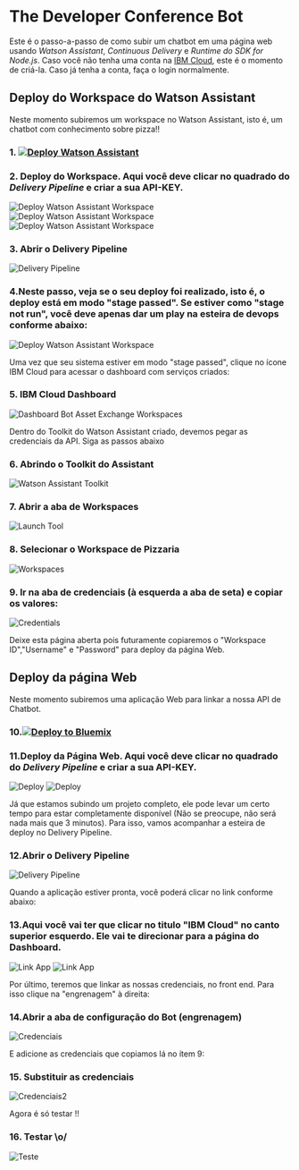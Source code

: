 # The Developer Conference Bot

Este é o passo-a-passo de como subir um chatbot em uma página web usando *Watson Assistant*, *Continuous Delivery* e *Runtime do SDK for Node.js*. Caso você não tenha uma conta na [IBM Cloud](https://bluemix.net), este é o momento de criá-la. Caso já tenha a conta, faça o login normalmente.

## Deploy do Workspace do Watson Assistant

Neste momento subiremos um workspace no Watson Assistant, isto é, um chatbot com conhecimento sobre pizza!!

### 1. [![Deploy Watson Assistant](https://bluemix.net/deploy/button.png)](https://console.bluemix.net/devops/setup/deploy?repository=https://github.com/sergiogama/chatbot_template&chatbotName=Chatbot&chatbotWorkspaceURL=https://github.com/sergiogama/chatbot_template/raw/master/data/workspace.json)

### 2. Deploy do Workspace. Aqui você deve clicar no quadrado do *Delivery Pipeline* e criar a sua API-KEY.
![Deploy Watson Assistant Workspace](https://github.com/ibm-developer-br/tdc-bot/raw/master/print/tutorial-chatbot-01.02.png)
![Deploy Watson Assistant Workspace](https://github.com/ibm-developer-br/tdc-bot/raw/master/print/tutorial-chatbot-01.03.png)
![Deploy Watson Assistant Workspace](https://github.com/ibm-developer-br/tdc-bot/raw/master/print/tutorial-chatbot-01.04.png)

### 3. Abrir o Delivery Pipeline
![Delivery Pipeline](https://github.com/ibm-developer-br/tdc-bot/raw/master/print/tutorial-chatbot-02.02.png)

### 4.Neste passo, veja se o seu deploy foi realizado, isto é, o deploy está em modo "stage passed". Se estiver como "stage not run", você deve apenas dar um play na esteira de devops conforme abaixo:
![Deploy Watson Assistant Workspace](https://github.com/ibm-developer-br/tdc-bot/raw/master/print/tutorial-chatbot-02.04.png)

Uma vez que seu sistema estiver em modo "stage passed", clique no ícone IBM Cloud para acessar o dashboard com serviços criados:

### 5. IBM Cloud Dashboard
![Dashboard Bot Asset Exchange Workspaces](https://github.com/ibm-developer-br/tdc-bot/raw/master/print/tutorial-chatbot-03.png)

Dentro do Toolkit do Watson Assistant criado, devemos pegar as credenciais da API. Siga as passos abaixo

### 6. Abrindo o Toolkit do Assistant
![Watson Assistant Toolkit](https://github.com/ibm-developer-br/tdc-bot/raw/master/print/tutorial-chatbot-05.png)

### 7. Abrir a aba de Workspaces
![Launch Tool](https://github.com/ibm-developer-br/tdc-bot/raw/master/print/tutorial-chatbot-04.png)

### 8. Selecionar o Workspace de Pizzaria
![Workspaces](https://github.com/ibm-developer-br/tdc-bot/raw/master/print/tutorial-chatbot-22.png)

### 9. Ir na aba de credenciais (à esquerda a aba de seta) e copiar os valores:
![Credentials](https://github.com/ibm-developer-br/tdc-bot/raw/master/print/tutorial-chatbot-23.png)

Deixe esta página aberta pois futuramente copiaremos o "Workspace ID","Username" e "Password" para deploy da página Web.

## Deploy da página Web

Neste momento subiremos uma aplicação Web para linkar a nossa API de Chatbot.

### 10.[![Deploy to Bluemix](https://bluemix.net/deploy/button.png)](https://bluemix.net/deploy?repository=https://github.com/sergiogama/chatbot_template)

### 11.Deploy da Página Web. Aqui você deve clicar no quadrado do *Delivery Pipeline* e criar a sua API-KEY.
![Deploy](https://github.com/ibm-developer-br/tdc-bot/raw/master/print/tutorial-chatbot-15.02.jpeg)
![Deploy](https://github.com/ibm-developer-br/tdc-bot/raw/master/print/tutorial-chatbot-15.03.jpeg)

Já que estamos subindo um projeto completo, ele pode levar um certo tempo para estar completamente disponível (Não se preocupe, não será nada mais que 3 minutos). Para isso, vamos acompanhar a esteira de deploy no Delivery Pipeline.

### 12.Abrir o Delivery Pipeline
![Delivery Pipeline](https://github.com/ibm-developer-br/tdc-bot/raw/master/print/tutorial-chatbot-16.png)

Quando a aplicação estiver pronta, você poderá clicar no link conforme abaixo:

### 13.Aqui você vai ter que clicar no titulo "IBM Cloud" no canto superior esquerdo. Ele vai te direcionar para a página do Dashboard.
![Link App](https://github.com/ibm-developer-br/tdc-bot/raw/master/print/tutorial-chatbot-17.02.jpeg)
![Link App](https://github.com/ibm-developer-br/tdc-bot/raw/master/print/tutorial-chatbot-17.03.jpeg)

Por último, teremos que linkar as nossas credenciais, no front end. Para isso clique na "engrenagem" à direita:

### 14.Abrir a aba de configuração do Bot (engrenagem)
![Credenciais](https://github.com/ibm-developer-br/tdc-bot/raw/master/print/tutorial-chatbot-18.png)

E adicione as credenciais que copiamos lá no ítem 9:

### 15. Substituir as credenciais
![Credenciais2](https://github.com/ibm-developer-br/tdc-bot/raw/master/print/tutorial-chatbot-19.png)

Agora é só testar !!

### 16. Testar \o/
![Teste](https://github.com/ibm-developer-br/tdc-bot/raw/master/print/tutorial-chatbot-21.png)
